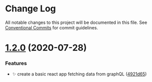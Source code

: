 # Change Log

All notable changes to this project will be documented in this file.
See [Conventional Commits](https://conventionalcommits.org) for commit guidelines.

# [1.2.0](https://github.com/carlosazaustre/ecommerce-serverless/compare/v1.0.3...v1.2.0) (2020-07-28)


### Features

* :sparkles: create a basic react app fetching data from graphQL ([4921d65](https://github.com/carlosazaustre/ecommerce-serverless/commit/4921d65089858f0cc8c605e914b240a2bfa5f456))
